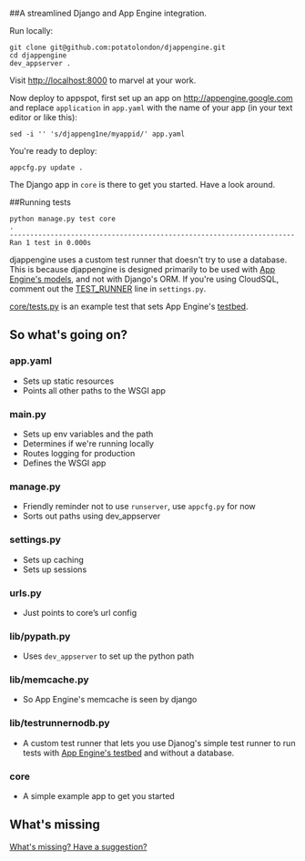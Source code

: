 ##A streamlined Django and App Engine integration.

Run locally:

    git clone git@github.com:potatolondon/djappengine.git
    cd djappengine
    dev_appserver .

Visit <http://localhost:8000> to marvel at your work.

Now deploy to appspot, first set up an app on <http://appengine.google.com> and replace `application` in `app.yaml` with the name of your app (in your text editor or like this):

    sed -i '' 's/djappeng1ne/myappid/' app.yaml

You're ready to deploy:

    appcfg.py update .

The Django app in `core` is there to get you started. Have a look around.

##Running tests

    python manage.py test core
    .
    ----------------------------------------------------------------------
    Ran 1 test in 0.000s

djappengine uses a custom test runner that doesn't try to use a database. This is because djappengine is designed primarily to be used with 
[App Engine's models](https://developers.google.com/appengine/docs/python/datastore/datamodeling), and not with Django's ORM. If you're using
CloudSQL, comment out the [TEST_RUNNER](https://github.com/potatolondon/djappengine/blob/master/settings.py#L29) line in `settings.py`.

[core/tests.py](https://github.com/potatolondon/djappengine/blob/master/core/tests.py) is an example test that sets App Engine's 
[testbed](https://developers.google.com/appengine/docs/python/tools/localunittesting).

## So what's going on?

### app.yaml

- Sets up static resources
- Points all other paths to the WSGI app


### main.py

- Sets up env variables and the path
- Determines if we're running locally
- Routes logging for production
- Defines the WSGI app


### manage.py

- Friendly reminder not to use `runserver`, use `appcfg.py` for now
- Sorts out paths using dev_appserver

### settings.py

- Sets up caching
- Sets up sessions

### urls.py

- Just points to core’s url config

### lib/pypath.py

- Uses `dev_appserver` to set up the python path

### lib/memcache.py

- So App Engine's memcache is seen by django

### lib/testrunnernodb.py

- A custom test runner that lets you use Djanog's simple test runner to run tests with [App Engine's testbed](https://developers.google.com/appengine/docs/python/tools/localunittesting) and without a database.

### core

- A simple example app to get you started


## What's missing

[What's missing? Have a suggestion?](https://github.com/potatolondon/djappengine/issues/milestones)